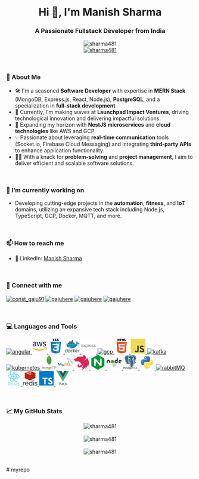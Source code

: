 <h1 align="center">Hi 👋, I'm Manish Sharma</h1>
<h3 align="center">A Passionate Fullstack Developer from India</h3>

<p align="center">
  <img src="https://komarev.com/ghpvc/?username=sharma481&label=Profile%20views&color=0e75b6&style=flat" alt="sharma481" />
  <br />
  <a href="https://github.com/ryo-ma/github-profile-trophy">
    <img src="https://github-profile-trophy.vercel.app/?username=sharma481&theme=nord&column=8" alt="sharma481" />
  </a>
</p>

<p align="center">
<!--   <a href="https://twitter.com/const_gaju91" target="blank">
    <img src="https://img.shields.io/twitter/follow/const_gaju91?logo=twitter&style=for-the-badge" alt="const_Manishshrmam69" />
  </a>
</p> -->

<br />

### 🌟 About Me

- 🛠 I'm a seasoned **Software Developer** with expertise in **MERN Stack** (MongoDB, Express.js, React, Node.js), **PostgreSQL**, and a specialization in **full-stack development**.
- 💼 Currently, I'm making waves at **Launchpad Impact Ventures**, driving technological innovation and delivering impactful solutions.
- 🌱 Expanding my horizon with **NestJS microservices** and **cloud technologies** like AWS and GCP.
- 💡 Passionate about leveraging **real-time communication** tools (Socket.io, Firebase Cloud Messaging) and integrating **third-party APIs** to enhance application functionality.
- 👨‍💻 With a knack for **problem-solving** and **project management**, I aim to deliver efficient and scalable software solutions.

<br />

### 🔭 I’m currently working on

- Developing cutting-edge projects in the **automation**, **fitness**, and **IoT** domains, utilizing an expansive tech stack including Node.js, TypeScript, GCP, Docker, MQTT, and more.

<br />

### 📫 How to reach me


- 🔗 LinkedIn: [Manish Sharma](https://www.linkedin.com/in/manish-sharma-3065882ab?utm_source=share&utm_campaign=share_via&utm_content=profile&utm_medium=android_app)

<br />

### 🤝 Connect with me
<p align="left">
<a href="https://twitter.com/const_gaju91" target="blank"><img align="center" src="https://raw.githubusercontent.com/rahuldkjain/github-profile-readme-generator/master/src/images/icons/Social/twitter.svg" alt="const_gaju91" height="30" width="40" /></a>
<a href="https://linkedin.com/in/gajuhere" target="blank"><img align="center" src="https://raw.githubusercontent.com/rahuldkjain/github-profile-readme-generator/master/src/images/icons/Social/linked-in-alt.svg" alt="gajuhere" height="30" width="40" /></a>
<a href="https://hashnode.com/gajuhere" target="blank"><img align="center" src="https://raw.githubusercontent.com/rahuldkjain/github-profile-readme-generator/master/src/images/icons/Social/hashnode.svg" alt="gajuhere" height="30" width="40" /></a>
<a href="https://medium.com/gajuhere" target="blank"><img align="center" src="https://raw.githubusercontent.com/rahuldkjain/github-profile-readme-generator/master/src/images/icons/Social/medium.svg" alt="gajuhere" height="30" width="40" /></a>
</p>
<br />

### 💻 Languages and Tools

<p align="left"> 
<a href="https://angular.io" target="_blank" rel="noreferrer"> <img src="https://angular.io/assets/images/logos/angular/angular.svg" alt="angular" width="40" height="40"/> </a> 
<a href="https://aws.amazon.com" target="_blank" rel="noreferrer"> <img src="https://raw.githubusercontent.com/devicons/devicon/master/icons/amazonwebservices/amazonwebservices-original-wordmark.svg" alt="aws" width="40" height="40"/> </a> 
<a href="https://www.w3schools.com/css/" target="_blank" rel="noreferrer"> <img src="https://raw.githubusercontent.com/devicons/devicon/master/icons/css3/css3-original-wordmark.svg" alt="css3" width="40" height="40"/> </a> 
<a href="https://www.docker.com/" target="_blank" rel="noreferrer"> <img src="https://raw.githubusercontent.com/devicons/devicon/master/icons/docker/docker-original-wordmark.svg" alt="docker" width="40" height="40"/> </a> 
<a href="https://expressjs.com" target="_blank" rel="noreferrer"> <img src="https://raw.githubusercontent.com/devicons/devicon/master/icons/express/express-original-wordmark.svg" alt="express" width="40" height="40"/> </a> 
<a href="https://cloud.google.com" target="_blank" rel="noreferrer"> <img src="https://www.vectorlogo.zone/logos/google_cloud/google_cloud-icon.svg" alt="gcp" width="40" height="40"/> </a> 
<a href="https://www.w3.org/html/" target="_blank" rel="noreferrer"> <img src="https://raw.githubusercontent.com/devicons/devicon/master/icons/html5/html5-original-wordmark.svg" alt="html5" width="40" height="40"/> </a> 
<a href="https://developer.mozilla.org/en-US/docs/Web/JavaScript" target="_blank" rel="noreferrer"> <img src="https://raw.githubusercontent.com/devicons/devicon/master/icons/javascript/javascript-original.svg" alt="javascript" width="40" height="40"/> </a> 
<a href="https://kafka.apache.org/" target="_blank" rel="noreferrer"> <img src="https://www.vectorlogo.zone/logos/apache_kafka/apache_kafka-icon.svg" alt="kafka" width="40" height="40"/> </a> 
<a href="https://kubernetes.io" target="_blank" rel="noreferrer"> <img src="https://www.vectorlogo.zone/logos/kubernetes/kubernetes-icon.svg" alt="kubernetes" width="40" height="40"/> </a> 
<a href="https://www.mongodb.com/" target="_blank" rel="noreferrer"> <img src="https://raw.githubusercontent.com/devicons/devicon/master/icons/mongodb/mongodb-original-wordmark.svg" alt="mongodb" width="40" height="40"/> </a> 
<a href="https://www.mysql.com/" target="_blank" rel="noreferrer"> <img src="https://raw.githubusercontent.com/devicons/devicon/master/icons/mysql/mysql-original-wordmark.svg" alt="mysql" width="40" height="40"/> </a> 
<a href="https://nestjs.com/" target="_blank" rel="noreferrer"> <img src="https://raw.githubusercontent.com/devicons/devicon/master/icons/nestjs/nestjs-plain.svg" alt="nestjs" width="40" height="40"/> </a> 
<a href="https://www.nginx.com" target="_blank" rel="noreferrer"> <img src="https://raw.githubusercontent.com/devicons/devicon/master/icons/nginx/nginx-original.svg" alt="nginx" width="40" height="40"/> </a> 
<a href="https://nodejs.org" target="_blank" rel="noreferrer"> <img src="https://raw.githubusercontent.com/devicons/devicon/master/icons/nodejs/nodejs-original-wordmark.svg" alt="nodejs" width="40" height="40"/> </a> 
<a href="https://www.postgresql.org" target="_blank" rel="noreferrer"> <img src="https://raw.githubusercontent.com/devicons/devicon/master/icons/postgresql/postgresql-original-wordmark.svg" alt="postgresql" width="40" height="40"/> </a> 
<a href="https://www.python.org" target="_blank" rel="noreferrer"> <img src="https://raw.githubusercontent.com/devicons/devicon/master/icons/python/python-original.svg" alt="python" width="40" height="40"/> </a> 
<a href="https://www.rabbitmq.com" target="_blank" rel="noreferrer"> <img src="https://www.vectorlogo.zone/logos/rabbitmq/rabbitmq-icon.svg" alt="rabbitMQ" width="40" height="40"/> </a> 
<a href="https://reactjs.org/" target="_blank" rel="noreferrer"> <img src="https://raw.githubusercontent.com/devicons/devicon/master/icons/react/react-original-wordmark.svg" alt="react" width="40" height="40"/> </a> 
<a href="https://redis.io" target="_blank" rel="noreferrer"> <img src="https://raw.githubusercontent.com/devicons/devicon/master/icons/redis/redis-original-wordmark.svg" alt="redis" width="40" height="40"/> </a> 
<a href="https://www.typescriptlang.org/" target="_blank" rel="noreferrer"> <img src="https://raw.githubusercontent.com/devicons/devicon/master/icons/typescript/typescript-original.svg" alt="typescript" width="40" height="40"/> </a> 
<a href="https://vuejs.org/" target="_blank" rel="noreferrer"> <img src="https://raw.githubusercontent.com/devicons/devicon/master/icons/vuejs/vuejs-original-wordmark.svg" alt="vuejs" width="40" height="40"/> </a> 
</p>


<br />

### 📈 My GitHub Stats

<p align="center">
  <img src="https://github-readme-stats.vercel.app/api?username=sharma481&show_icons=true&theme=algolia" alt="sharma481" />
  <br /><br />
  <img src="https://github-readme-streak-stats.herokuapp.com/?user=sharma481&theme=algolia" alt="sharma481" />
  <br /><br />
  <img src="https://github-readme-stats.vercel.app/api/top-langs/?username=sharma481&layout=compact&theme=algolia" alt="sharma481" />
</p>

<br/>
# myrepo
